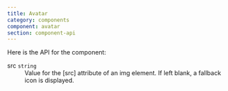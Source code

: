 ```yaml
---
title: Avatar
category: components
component: avatar
section: component-api
---
```


Here is the API for the component:

<dl class="dummy-component-props" aria-labelledby="component-api-avatar"><dt>src <code>string</code></dt><dd>Value for the [src] attribute of an img element. If left blank, a fallback icon is displayed.</dd></dl>